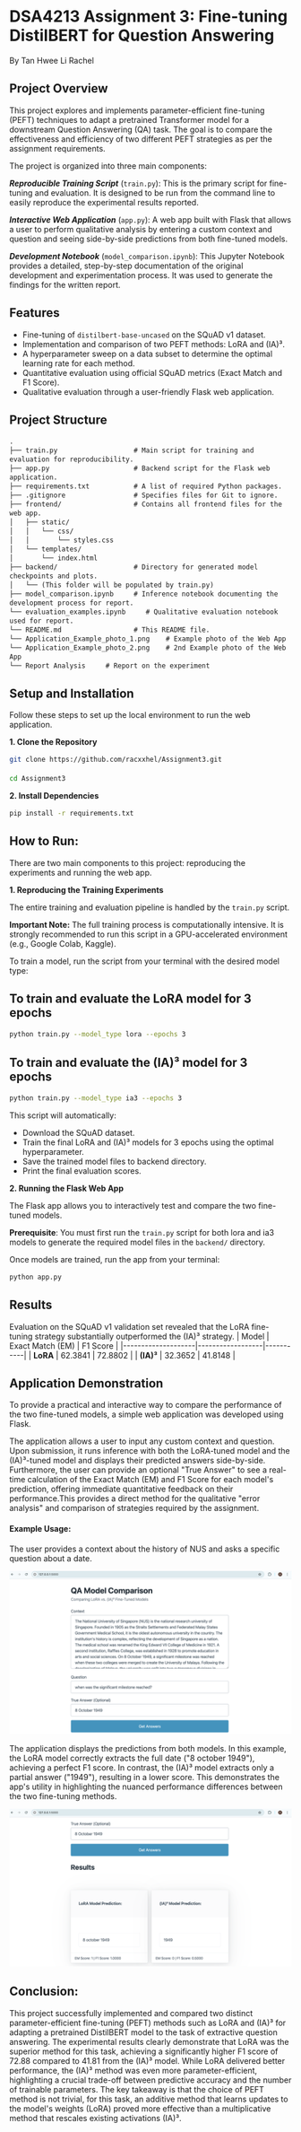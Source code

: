 # DSA4213 Assignment 3: Fine-tuning DistilBERT for Question Answering
By Tan Hwee Li Rachel

## Project Overview

This project explores and implements parameter-efficient fine-tuning (PEFT) techniques to adapt a pretrained Transformer model for a downstream Question Answering (QA) task. The goal is to compare the effectiveness and efficiency of two different PEFT strategies as per the assignment requirements.

The project is organized into three main components:

***Reproducible Training Script*** (`train.py`): This is the primary script for fine-tuning and evaluation. It is designed to be run from the command line to easily reproduce the experimental results reported.

***Interactive Web Application*** (`app.py`): A web app built with Flask that allows a user to perform qualitative analysis by entering a custom context and question and seeing side-by-side predictions from both fine-tuned models.

***Development Notebook*** (`model_comparison.ipynb`): This Jupyter Notebook provides a detailed, step-by-step documentation of the original development and experimentation process. It was used to generate the findings for the written report.

## Features
- Fine-tuning of `distilbert-base-uncased` on the SQuAD v1 dataset.
- Implementation and comparison of two PEFT methods: LoRA and (IA)³.
- A hyperparameter sweep on a data subset to determine the optimal learning rate for each method.
- Quantitative evaluation using official SQuAD metrics (Exact Match and F1 Score).
- Qualitative evaluation through a user-friendly Flask web application.

## Project Structure
```plaintext
.
├── train.py                   # Main script for training and evaluation for reproducibility.
├── app.py                     # Backend script for the Flask web application.
├── requirements.txt           # A list of required Python packages.
├── .gitignore                 # Specifies files for Git to ignore.
├── frontend/                  # Contains all frontend files for the web app.
│   ├── static/
│   │   └── css/
│   │       └── styles.css
│   └── templates/
│       └── index.html
├── backend/                   # Directory for generated model checkpoints and plots.
│   └── (This folder will be populated by train.py)
├── model_comparison.ipynb     # Inference notebook documenting the development process for report.
└── evaluation_examples.ipynb     # Qualitative evaluation notebook used for report.
└── README.md                  # This README file.
└── Application_Example_photo_1.png    # Example photo of the Web App
└── Application_Example_photo_2.png    # 2nd Example photo of the Web App
└── Report Analysis     # Report on the experiment 
```

## Setup and Installation
Follow these steps to set up the local environment to run the web application.

**1. Clone the Repository**
```bash
git clone https://github.com/racxxhel/Assignment3.git

cd Assignment3
```

**2. Install Dependencies**
```bash
pip install -r requirements.txt
```

## How to Run:

There are two main components to this project: reproducing the experiments and running the web app.

**1. Reproducing the Training Experiments**

The entire training and evaluation pipeline is handled by the `train.py` script.

**Important Note:** The full training process is computationally intensive. It is strongly recommended to run this script in a GPU-accelerated environment (e.g., Google Colab, Kaggle).

To train a model, run the script from your terminal with the desired model type:
## To train and evaluate the LoRA model for 3 epochs
```bash
python train.py --model_type lora --epochs 3
```

## To train and evaluate the (IA)³ model for 3 epochs
```bash
python train.py --model_type ia3 --epochs 3
```

This script will automatically:
- Download the SQuAD dataset.
- Train the final LoRA and (IA)³ models for 3 epochs using the optimal hyperparameter.
- Save the trained model files to backend directory.
- Print the final evaluation scores.

**2. Running the Flask Web App**

The Flask app allows you to interactively test and compare the two fine-tuned models.

**Prerequisite**: You must first run the `train.py` script for both lora and ia3 models to generate the required model files in the `backend/` directory.

Once models are trained, run the app from your terminal: 
```bash
python app.py
```

## Results
Evaluation on the SQuAD v1 validation set revealed that the LoRA fine-tuning strategy substantially outperformed the (IA)³ strategy.
| Model              | Exact Match (EM) | F1 Score |
|--------------------|------------------|-----------|
| **LoRA**           | 62.3841          | 72.8802   |
| **(IA)³**          | 32.3652          | 41.8148   |

## Application Demonstration

To provide a practical and interactive way to compare the performance of the two fine-tuned models, a simple web application was developed using Flask.

The application allows a user to input any custom context and question. Upon submission, it runs inference with both the LoRA-tuned model and the (IA)³-tuned model and displays their predicted answers side-by-side. Furthermore, the user can provide an optional "True Answer" to see a real-time calculation of the Exact Match (EM) and F1 Score for each model's prediction, offering immediate quantitative feedback on their performance.This provides a direct method for the qualitative "error analysis" and comparison of strategies required by the assignment.

#### Example Usage:
The user provides a context about the history of NUS and asks a specific question about a date.

![User interface for inputting context, question and optional True Answer](./Application_Example_photo_1.png)

The application displays the predictions from both models. In this example, the LoRA model correctly extracts the full date ("8 october 1949"), achieving a perfect F1 score. In contrast, the (IA)³ model extracts only a partial answer ("1949"), resulting in a lower score. This demonstrates the app's utility in highlighting the nuanced performance differences between the two fine-tuning methods.

![Side-by-side comparison of LoRA and (IA)³ model outputs](./Application_Example_photo_2.png)

## Conclusion:
This project successfully implemented and compared two distinct parameter-efficient fine-tuning (PEFT) methods such as LoRA and (IA)³ for adapting a pretrained DistilBERT model to the task of extractive question answering. The experimental results clearly demonstrate that LoRA was the superior method for this task, achieving a significantly higher F1 score of 72.88 compared to 41.81 from the (IA)³ model. While LoRA delivered better performance, the (IA)³ method was even more parameter-efficient, highlighting a crucial trade-off between predictive accuracy and the number of trainable parameters. The key takeaway is that the choice of PEFT method is not trivial, for this task, an additive method that learns updates to the model's weights (LoRA) proved more effective than a multiplicative method that rescales existing activations (IA)³.
